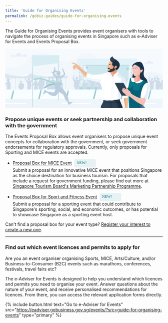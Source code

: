 ```yaml
---
title: 'Guide for Organising Events'
permalink: /gobiz-guides/guide-for-organising-events
---
```


The Guide for Organising Events provides event organisers with tools to navigate the process of organising events in Singapore such as e-Adviser for Events and Events Proposal Box.

![Guide for Organising Events Overview](/images/gobiz-guides/Guide-for-Organising-Events.jpg)

<a name="proposal_box"></a>
### Propose unique events or seek partnership and collaboration with the government

The Events Proposal Box allows event organisers to propose unique event concepts for collaboration with the government, or seek government endorsements for regulatory approvals. Currently, only proposals for Sporting and MICE events are accepted.

- <a href='https://go.gov.sg/z6he6v' target='_blank' rel='noopener'>Proposal Box for MICE Event</a><span style="background: #E6F2F3; border-radius: 3px; width: 53px; height: 22px; padding: 2px 8px; font-family: hknova-bold; font-size: 12px; line-height: 18px; color: #02737D; display: inline-block; vertical-align: middle; margin-left: 8px;"> NEW!</span><br>Submit a proposal for an innovative MICE event that positions Singapore as the choice destination for business tourism. For proposals that include a request for government funding, please find out more at <a href='https://www.stb.gov.sg/content/stb/en/assistance-and-licensing/MPP/MPP-MICE-EOs1.html' target='_blank' rel='noopener'>Singapore Tourism Board's Marketing Partnership Programme</a>.

- <a href='https://go.gov.sg/7774bj' target='_blank' rel='noopener'>Proposal Box for Sport and Fitness Event</a><span style="background: #E6F2F3; border-radius: 3px; width: 53px; height: 22px; padding: 2px 8px; font-family: hknova-bold; font-size: 12px; line-height: 18px; color: #02737D; display: inline-block; vertical-align: middle; margin-left: 8px;"> NEW!</span><br>Submit a proposal for a sporting event that could contribute to Singapore's sporting, social, and economic outcomes, or has potential to showcase Singapore as a sporting event host.

Can't find a proposal box for your event type? <a href='https://go.gov.sg/x2ds1b' target='_blank' rel='noopener'>Register your interest to create a new one</a>.

---
<a name="e-Adviser_for_events"></a>
### Find out which event licences and permits to apply for

Are you an event organiser organising Sports, MICE, Arts/Culture, and/or Business-to-Consumer (B2C) events such as marathons, conferences, festivals, travel fairs etc?

The e-Adviser for Events is designed to help you understand which licences and permits you need to organise your event. Answer questions about the nature of your event, and receive personalised recommendations for licences. From there, you can access the relevant application forms directly.

{% include button.html text="Go to e-Adviser for Events" src="https://eadviser.gobusiness.gov.sg/events/?src=guide-for-organising-events" type="primary" %}